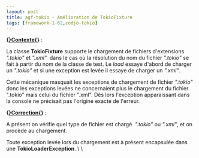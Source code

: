```yaml
---
layout: post
title: agf-tokio - Amélioration de TokioFixture
tags: [framework-1-62,codjo-tokio]
---
```

**{<u>}Contexte{</u>}** :

La classe **TokioFixture** supporte le chargement de fichiers d'extensions _".tokio"_ et _".xml"_&nbsp; dans le cas où la résolution du nom du fichier _".tokio"_ se fait à partir du nom de la classe de test. Le _load_ essaye d'abord de charger un _".tokio"_ et si une exception est levée il essaye de charger un _".xml"_.

Cette mécanique masquait les exceptions de chargement de fichier _".tokio"_ donc les exceptions levées ne concernaient plus le chargement du fichier ".tokio" mais celui du fichier ".xml". Dès lors l'exception apparaissant dans la console ne précisait pas l'origine exacte de l'erreur.


**{<u>}Correction{</u>}** :

A présent on vérifie quel type de fichier est chargé&nbsp; _".tokio"_ ou _".xml"_, et on procède au chargement.

Toute exception levée lors du chargement est à présent encapsulée dans une **TokioLoaderException**.
\\ \\